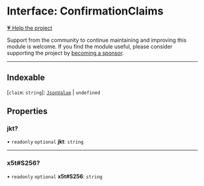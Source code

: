 # Interface: ConfirmationClaims

[💗 Help the project](https://github.com/sponsors/panva)

Support from the community to continue maintaining and improving this module is welcome. If you find the module useful, please consider supporting the project by [becoming a sponsor](https://github.com/sponsors/panva).

***

## Indexable

\[`claim`: `string`\]: [`JsonValue`](../type-aliases/JsonValue.md) \| `undefined`

## Properties

### jkt?

• `readonly` `optional` **jkt**: `string`

***

### x5t#S256?

• `readonly` `optional` **x5t#S256**: `string`
